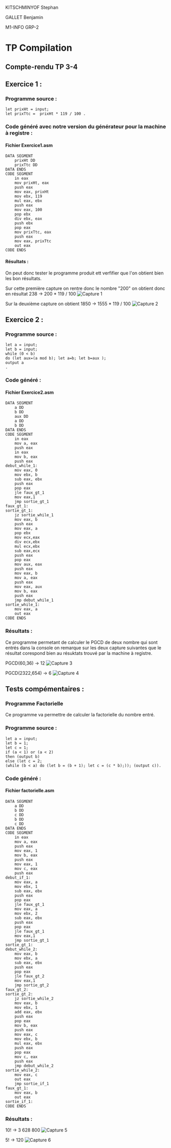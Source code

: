 KITSCHMINYOF Stephan

GALLET Benjamin

M1-INFO     GRP-2

# TP Compilation

## Compte-rendu TP 3-4

## Exercice 1 :

### Programme source :

~~~
let prixHt = input;
let prixTtc =  prixHt * 119 / 100 .
~~~

### Code généré avec notre version du générateur pour la machine à registre :

#### Fichier Exercice1.asm
~~~
DATA SEGMENT
	prixHt DD
	prixTtc DD
DATA ENDS
CODE SEGMENT
    in eax
    mov prixHt, eax
    push eax
    mov eax, prixHt
    mov ebx, 119
    mul eax, ebx
    push eax
    mov eax, 100
    pop ebx
    div ebx, eax
    push ebx
    pop eax
    mov prixTtc, eax
    push eax
    mov eax, prixTtc
    out eax
CODE ENDS
~~~

#### Résultats :
On peut donc tester le programme produit ett verfifier que l'on obtient bien les bon résultats.

Sur cette première capture on rentre donc le nombre "200" on obtient donc en résultat 238 -> 200 * 119 / 100
![Capture 1](./img/Capture1.PNG)

Sur la deuxième capture on obtient 1850 -> 1555 * 119 / 100 
![Capture 2](./img/Capture2.PNG)

## Exercice 2 :

### Programme source :

~~~
let a = input;
let b = input;
while (0 < b)
do (let aux=(a mod b); let a=b; let b=aux );
output a
.
~~~

### Code généré :

#### Fichier Exercice2.asm
~~~
DATA SEGMENT
	a DD
	b DD
	aux DD
	a DD
	b DD
DATA ENDS
CODE SEGMENT
    in eax
    mov a, eax
    push eax
    in eax
    mov b, eax
    push eax
debut_while_1:
    mov eax, 0
    mov ebx, b
    sub eax, ebx
    push eax
    pop eax
    jle faux_gt_1
    mov eax,1
    jmp sortie_gt_1
faux_gt_1:
sortie_gt_1:
    jz sortie_while_1
    mov eax, b
    push eax
    mov eax, a
    pop ebx
    mov ecx,eax
    div ecx,ebx
    mul ecx,ebx
    sub eax,ecx
    push eax
    pop eax
    mov aux, eax
    push eax
    mov eax, b
    mov a, eax
    push eax
    mov eax, aux
    mov b, eax
    push eax
    jmp debut_while_1
sortie_while_1:
    mov eax, a
    out eax
CODE ENDS
~~~

### Résultats :

Ce programme permetant de calculer le PGCD de deux nombre qui sont entrés dans la console on remarque sur les deux capture suivantes que le résultat corespond bien au résuktats trouvé par la machine à registre.

PGCD(60,36) -> 12
![Capture 3](./img/Capture3.PNG)

PGCD(2322,654) -> 6
![Capture 4](./img/Capture4.PNG)
## Tests compémentaires :

### Programme Factorielle

Ce programme va permettre de calculer la factorielle du nombre entré.

### Programme source :

~~~
let a = input;
let b = 1;
let c = 1;
if (a < 1) or (a < 2)
then (output b)
else (let c = 2;
(while (b < a) do (let b = (b + 1); let c = (c * b);)); (output c)).
~~~

### Code généré :

#### Fichier factorielle.asm
~~~
DATA SEGMENT
	a DD
	b DD
	c DD
	b DD
	c DD
DATA ENDS
CODE SEGMENT
    in eax
    mov a, eax
    push eax
    mov eax, 1
    mov b, eax
    push eax
    mov eax, 1
    mov c, eax
    push eax
debut_if_1:
    mov eax, a
    mov ebx, 1
    sub eax, ebx
    push eax
    pop eax
    jle faux_gt_1
    mov eax, a
    mov ebx, 2
    sub eax, ebx
    push eax
    pop eax
    jle faux_gt_1
    mov eax,1
    jmp sortie_gt_1
sortie_gt_1:
debut_while_2:
    mov eax, b
    mov ebx, a
    sub eax, ebx
    push eax
    pop eax
    jle faux_gt_2
    mov eax,1
    jmp sortie_gt_2
faux_gt_2:
sortie_gt_2:
    jz sortie_while_2
    mov eax, b
    mov ebx, 1
    add eax, ebx
    push eax
    pop eax
    mov b, eax
    push eax
    mov eax, c
    mov ebx, b
    mul eax, ebx
    push eax
    pop eax
    mov c, eax
    push eax
    jmp debut_while_2
sortie_while_2:
    mov eax, c
    out eax
    jmp sortie_if_1
faux_gt_1:
    mov eax, b
    out eax
sortie_if_1:
CODE ENDS

~~~

### Résultats :

10! -> 3 628 800
![Capture 5](./img/Capture5.PNG)

5! -> 120
![Capture 6](./img/Capture6.PNG)
